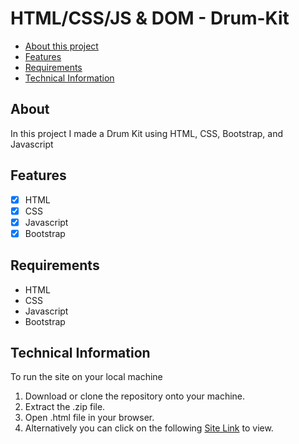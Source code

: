 # HTML/CSS/JS & DOM - Drum-Kit

- [About this project](#about)
- [Features](#features)
- [Requirements](#requirements)
- [Technical Information](#technical_information)

<a name="about"></a>
## About
In this project I made a Drum Kit using
HTML, CSS, Bootstrap, and Javascript

<a name="features"></a>
## Features
- [x] HTML
- [x] CSS
- [x] Javascript
- [x] Bootstrap

<a name="requirements"></a>
## Requirements
- HTML
- CSS
- Javascript
- Bootstrap

<a name="technical_information"></a>
## Technical Information

To run the site on your local machine

1. Download or clone the repository onto your machine.
2. Extract the .zip file.
3. Open .html file in your browser.
5. Alternatively you can click on the following [Site Link](https://aniketpathak.live/Projects/DrumKit/index.html/ "Site Link") to view.